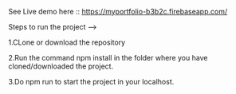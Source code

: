 See Live demo here :: https://myportfolio-b3b2c.firebaseapp.com/


Steps to run the project -->

1.CLone or download the repository

2.Run the command npm install in the folder where you have cloned/downloaded the project.

3.Do npm run to start the project in your localhost.


